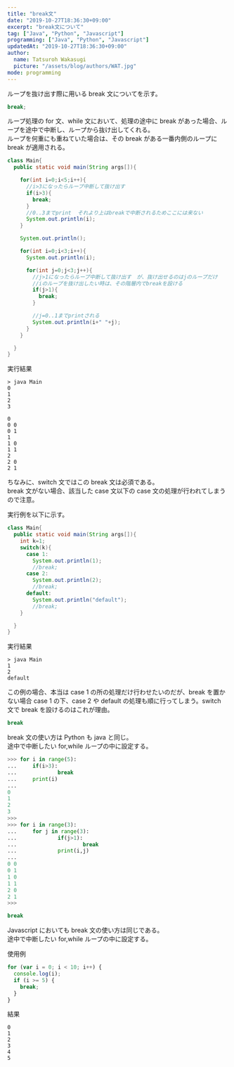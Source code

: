 ```yaml
---
title: "break文"
date: "2019-10-27T18:36:30+09:00"
excerpt: "break文について"
tag: ["Java", "Python", "Javascript"]
programming: ["Java", "Python", "Javascript"]
updatedAt: "2019-10-27T18:36:30+09:00"
author:
  name: Tatsuroh Wakasugi
  picture: "/assets/blog/authors/WAT.jpg"
mode: programming
---
```


ループを抜け出す際に用いる break 文についてを示す。

<div class="note_content_by_programming_language" id="note_content_Java">

```java
break;
```

ループ処理の for 文、while 文において、処理の途中に break があった場合、ループを途中で中断し、ループから抜け出してくれる。  
ループを何重にも重ねていた場合は、その break がある一番内側のループに break が適用される。

```java
class Main{
  public static void main(String args[]){

    for(int i=0;i<5;i++){
      //i>3になったらループ中断して抜け出す
      if(i>3){
        break;
      }
      //0..3までprint  それより上はbreakで中断されるためここには来ない
      System.out.println(i);
    }

    System.out.println();

    for(int i=0;i<3;i++){
      System.out.println(i);

      for(int j=0;j<3;j++){
        //j>1になったらループ中断して抜け出す　が、抜け出せるのはjのループだけ
        //iのループを抜け出したい時は、その階層内でbreakを設ける
        if(j>1){
          break;
        }

        //j=0..1までprintされる
        System.out.println(i+" "+j);
      }
    }

  }
}
```

実行結果

```
> java Main
0
1
2
3

0
0 0
0 1
1
1 0
1 1
2
2 0
2 1
```

ちなみに、switch 文ではこの break 文は必須である。  
break 文がない場合、該当した case 文以下の case 文の処理が行われてしまうので注意。

実行例を以下に示す。

```java
class Main{
  public static void main(String args[]){
    int k=1;
    switch(k){
      case 1:
        System.out.println(1);
        //break;
      case 2:
        System.out.println(2);
        //break;
      default:
        System.out.println("default");
        //break;
    }

  }
}
```

実行結果

```
> java Main
1
2
default
```

この例の場合、本当は case 1 の所の処理だけ行わせたいのだが、break を置かない場合 case 1 の下、case 2 や default の処理も順に行ってしまう。switch 文で break を設けるのはこれが理由。

</div>
<div class="note_content_by_programming_language" id="note_content_Python">

```python
break
```

break 文の使い方は Python も java と同じ。  
途中で中断したい for,while ループの中に設定する。

```python
>>> for i in range(5):
...     if(i>3):
...             break
...     print(i)
...
0
1
2
3
>>>
>>> for i in range(3):
...     for j in range(3):
...             if(j>1):
...                     break
...             print(i,j)
...
0 0
0 1
1 0
1 1
2 0
2 1
>>>
```

</div>
<div class="note_content_by_programming_language" id="note_content_Javascript">

```javascript
break
```

Javascript においても break 文の使い方は同じである。  
途中で中断したい for,while ループの中に設定する。

使用例

```javascript
for (var i = 0; i < 10; i++) {
  console.log(i);
  if (i >= 5) {
    break;
  }
}
```

結果

```
0
1
2
3
4
5
```

</div>
